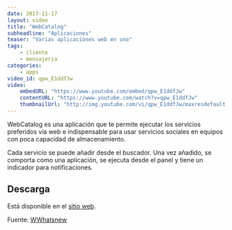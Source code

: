 ```yaml
---
date: 2017-11-17
layout: video
title: "WebCatalog"
subheadline: "Aplicaciones"
teaser: "Varias aplicaciones web en uno"
tags:
    - cliente
    - mensajeria
categories:
    - apps
video_id: qpw_E1ddfJw
video:
    embedURL: "https://www.youtube.com/embed/qpw_E1ddfJw"
    contentURL: "https://www.youtube.com/watch?v=qpw_E1ddfJw"
    thumbnailUrl: "http://img.youtube.com/vi/qpw_E1ddfJw/maxresdefault.jpg"
---
```

<!--more-->

WebCatalog es una aplicación que te permite ejecutar los servicios preferidos vía web e  indispensable para usar servicios sociales en equipos con poca capacidad de almacenamiento.

Cada servicio se puede añadir desde el buscador. Una vez añadido, se comporta como una aplicación, se ejecuta desde el panel y tiene un indicador para notificaciones.

## Descarga

Está disponible en el [sitio web](https://webcatalog.io/download/linux).

Fuente: [WWhatsnew](https://wwwhatsnew.com/2017/07/22/webcatalog-para-usar-tus-aplicaciones-web-favoritas-de-forma-nativa/)
